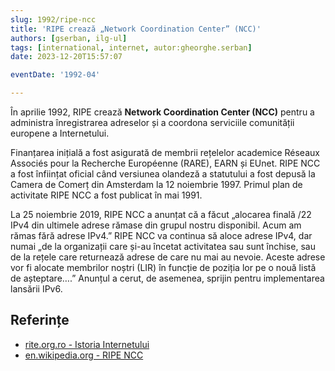 ```yaml
---
slug: 1992/ripe-ncc
title: 'RIPE crează „Network Coordination Center” (NCC)'
authors: [gserban, ilg-ul]
tags: [international, internet, autor:gheorghe.serban]
date: 2023-12-20T15:57:07

eventDate: '1992-04'

---
```


În aprilie 1992, RIPE crează **Network Coordination Center (NCC)**
pentru a administra înregistrarea adreselor
și a coordona serviciile comunității europene a Internetului.

<!-- truncate -->

Finanțarea inițială a fost asigurată de membrii rețelelor academice Réseaux Associés pour la Recherche Européenne (RARE), EARN și EUnet. RIPE NCC a fost înființat oficial când versiunea olandeză a statutului a fost depusă la Camera de Comerț din Amsterdam la 12 noiembrie 1997. Primul plan de activitate RIPE NCC a fost publicat în mai 1991.

La 25 noiembrie 2019, RIPE NCC a anunțat că a făcut „alocarea finală /22 IPv4 din ultimele adrese rămase din grupul nostru disponibil. Acum am rămas fără adrese IPv4.” RIPE NCC va continua să aloce adrese IPv4, dar numai „de la organizații care și-au încetat activitatea sau sunt închise, sau de la rețele care returnează adrese de care nu mai au nevoie. Aceste adrese vor fi alocate membrilor noștri (LIR) în funcție de poziția lor pe o nouă listă de așteptare….” Anunțul a cerut, de asemenea, sprijin pentru implementarea lansării IPv6.

## Referințe

- [rite.org.ro - Istoria Internetului](https://rite.org.ro/istoria-internetului/)
- [en.wikipedia.org - RIPE NCC](https://en.wikipedia.org/wiki/RIPE_NCC)
